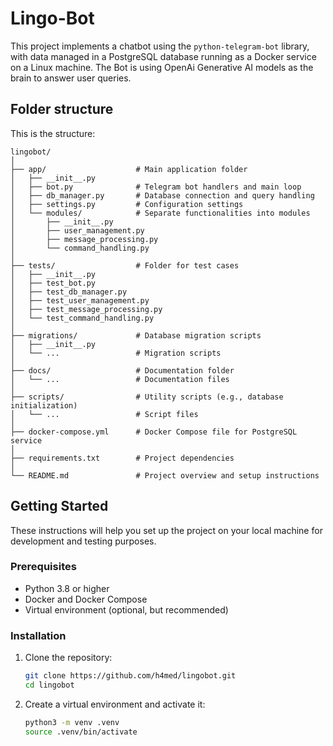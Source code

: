 # Lingo-Bot

This project implements a chatbot using the `python-telegram-bot` library, with data managed in a PostgreSQL database running as a Docker service on a Linux machine. The Bot is using OpenAi Generative AI models as the brain to answer user queries.

## Folder structure

This is the structure:

```plaintext
lingobot/
│
├── app/                    # Main application folder
│   ├── __init__.py
│   ├── bot.py              # Telegram bot handlers and main loop
│   ├── db_manager.py       # Database connection and query handling
│   ├── settings.py         # Configuration settings
│   └── modules/            # Separate functionalities into modules
│       ├── __init__.py
│       ├── user_management.py
│       ├── message_processing.py
│       └── command_handling.py
│
├── tests/                  # Folder for test cases
│   ├── __init__.py
│   ├── test_bot.py
│   ├── test_db_manager.py
│   ├── test_user_management.py
│   ├── test_message_processing.py
│   └── test_command_handling.py
│
├── migrations/             # Database migration scripts
│   ├── __init__.py
│   └── ...                 # Migration scripts
│
├── docs/                   # Documentation folder
│   └── ...                 # Documentation files
│
├── scripts/                # Utility scripts (e.g., database initialization)
│   └── ...                 # Script files
│
├── docker-compose.yml      # Docker Compose file for PostgreSQL service
│
├── requirements.txt        # Project dependencies
│
└── README.md               # Project overview and setup instructions
```

## Getting Started

These instructions will help you set up the project on your local machine for development and testing purposes.


### Prerequisites

- Python 3.8 or higher
- Docker and Docker Compose
- Virtual environment (optional, but recommended)

### Installation

1. Clone the repository:
   ```bash
   git clone https://github.com/h4med/lingobot.git
   cd lingobot
    ```

1. Create a virtual environment and activate it:
   ```bash
   python3 -m venv .venv
   source .venv/bin/activate
    ```
